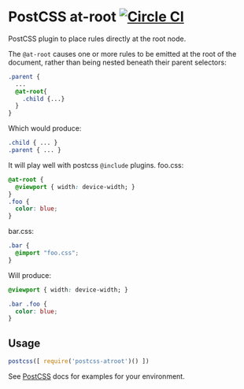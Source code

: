 # PostCSS at-root [![Circle CI](https://circleci.com/gh/OEvgeny/postcss-atroot.svg?style=svg)](https://circleci.com/gh/OEvgeny/postcss-atroot)
PostCSS plugin to place rules directly at the root node.

The ``@at-root`` causes one or more rules to be emitted at the root of the document, rather than being nested beneath their parent selectors:
```css
.parent {
  ...
  @at-root{
    .child {...}
  }
}
```
Which would produce:
```css
.child { ... }
.parent { ... }
```

It will play well with postcss ``@include`` plugins.
foo.css:
```css
@at-root {
  @viewport { width: device-width; }
}
.foo {
  color: blue;
}
```

bar.css:
```css
.bar {
  @import "foo.css";
}

```
Will produce:
```css
@viewport { width: device-width; }

.bar .foo {
  color: blue;
}
```

## Usage

```js
postcss([ require('postcss-atroot')() ])
```

See [PostCSS] docs for examples for your environment.

[PostCSS]: https://github.com/postcss/postcss
